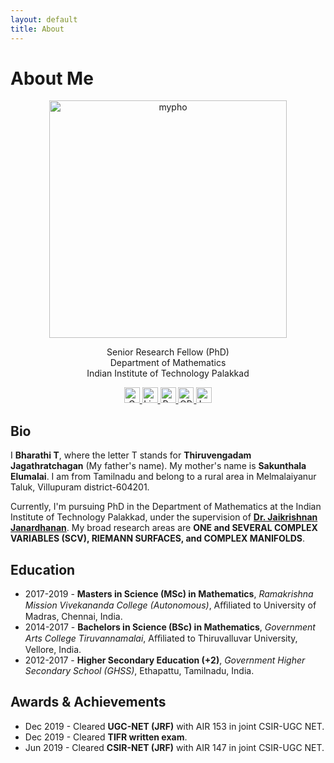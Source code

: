 ```yaml
---
layout: default
title: About
---
```

# About Me
<p align="center">
 <img src="pho.png" alt="mypho" width="380"/>
 </p>
<p align="center">
 Senior Research Fellow (PhD) <br /> Department of Mathematics <br /> Indian Institute of Technology Palakkad 
</p>
<p align="center">
  <a href="mailto:bharathit.math@gmail.com">
  <img src="https://upload.wikimedia.org/wikipedia/commons/4/4e/Gmail_Icon.png" alt="Gmail" width="25" height="25" />
</a> 
 
   <a href="https://www.linkedin.com/in/bharathi-thiruvengadam/">
    <img src="https://upload.wikimedia.org/wikipedia/commons/8/81/LinkedIn_icon.svg" alt="LinkedIn" width="25" height="25" />
</a>
  <a href="https://www.researchgate.net/profile/Bharathi-Thiruvengadam">
    <img src="https://upload.wikimedia.org/wikipedia/commons/5/5e/ResearchGate_icon_SVG.svg" alt="ResearchGate" width="25" height="25"  />
  </a> 
  <a href="https://orcid.org/0009-0007-6083-3185">
    <img src="https://upload.wikimedia.org/wikipedia/commons/0/06/ORCID_iD.svg" alt="ORCID iD" width="25" height="25" />
  </a> 
<a href="https://maps.app.goo.gl/SC1YYwx1edXkGq2n6">
  <img src="https://upload.wikimedia.org/wikipedia/commons/3/39/Google_Maps_icon_%282015-2020%29.svg" alt="Location" width="25" height="25" />
</a>
</p>

## Bio
 I **Bharathi T**, where the letter T stands for **Thiruvengadam Jagathratchagan** (My father's name). My mother's name is **Sakunthala Elumalai**. I am from Tamilnadu and belong to a rural area in Melmalaiyanur Taluk, Villupuram district-604201. 

 Currently, I'm pursuing PhD in the Department of Mathematics at the Indian Institute of Technology Palakkad, under the supervision of  [**Dr. Jaikrishnan Janardhanan**](https://jaikrishnanj.github.io/). My broad research areas are **ONE and SEVERAL COMPLEX VARIABLES (SCV), RIEMANN SURFACES, and COMPLEX MANIFOLDS**.  

## Education 
- 2017-2019 - **Masters in Science (MSc) in Mathematics**, _Ramakrishna Mission Vivekananda College (Autonomous)_, Aﬃliated to University of Madras, Chennai, India.
- 2014-2017 - **Bachelors in Science (BSc) in Mathematics**, _Government Arts College Tiruvannamalai_, Aﬃliated to Thiruvalluvar University, Vellore, India.
- 2012-2017 - **Higher Secondary Education (+2)**, _Government Higher Secondary School (GHSS)_, Ethapattu, Tamilnadu, India.

## Awards & Achievements
- Dec 2019 - Cleared **UGC-NET (JRF)** with AIR 153 in joint CSIR-UGC NET.  
- Dec 2019 - Cleared **TIFR written exam**.
- Jun 2019  - Cleared  **CSIR-NET (JRF)** with AIR 147 in joint CSIR-UGC NET. 


